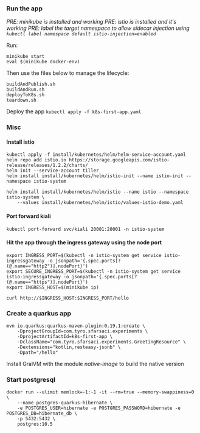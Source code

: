 ### Run the app
_PRE: minikube is installed and working_
_PRE: istio is installed and it's working_
_PRE: label the target namespace to allow sidecar injection using ```kubectl label namespace default istio-injection=enabled```_

Run:
```
minikube start
eval $(minikube docker-env)
```
Then use the files below to manage the lifecycle:
```
buildAndPublish.sh
buildAndRun.sh
deployToK8s.sh
teardown.sh
```

Deploy the app
```kubectl apply -f k8s-first-app.yaml```

### Misc

#### Install istio
```
kubectl apply -f install/kubernetes/helm/helm-service-account.yaml
helm repo add istio.io https://storage.googleapis.com/istio-release/releases/1.2.2/charts/
helm init --service-account tiller
helm install install/kubernetes/helm/istio-init --name istio-init --namespace istio-system

helm install install/kubernetes/helm/istio --name istio --namespace istio-system \
    --values install/kubernetes/helm/istio/values-istio-demo.yaml
```

#### Port forward kiali
`kubectl port-forward svc/kiali 20001:20001 -n istio-system`

#### Hit the app through the ingress gateway using the node port
```
export INGRESS_PORT=$(kubectl -n istio-system get service istio-ingressgateway -o jsonpath='{.spec.ports[?(@.name=="http2")].nodePort}')
export SECURE_INGRESS_PORT=$(kubectl -n istio-system get service istio-ingressgateway -o jsonpath='{.spec.ports[?(@.name=="https")].nodePort}')
export INGRESS_HOST=$(minikube ip)

curl http://$INGRESS_HOST:$INGRESS_PORT/hello
```

### Create a quarkus app
```
mvn io.quarkus:quarkus-maven-plugin:0.19.1:create \
    -DprojectGroupId=com.tyro.sfarsaci.experiments \
    -DprojectArtifactId=k8s-first-app \
    -DclassName="com.tyro.sfarsaci.experiments.GreetingResource" \
    -Dextensions="kotlin,resteasy-jsonb" \
    -Dpath="/hello"
```
Install GralVM with the module _native-image_ to build the native version

### Start postgresql
```
docker run --ulimit memlock=-1:-1 -it --rm=true --memory-swappiness=0 \
    --name postgres-quarkus-hibernate \
    -e POSTGRES_USER=hibernate -e POSTGRES_PASSWORD=hibernate -e POSTGRES_DB=hibernate_db \
    -p 5432:5432 \
    postgres:10.5
```